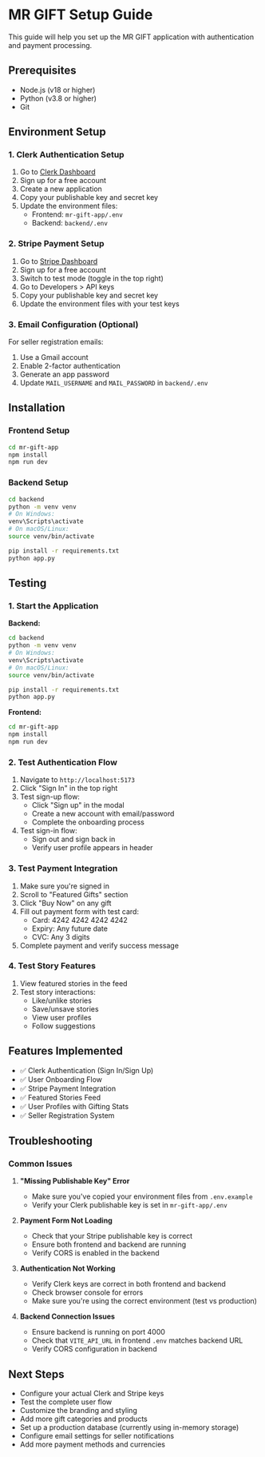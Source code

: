 # MR GIFT Setup Guide

This guide will help you set up the MR GIFT application with authentication and payment processing.

## Prerequisites

- Node.js (v18 or higher)
- Python (v3.8 or higher)
- Git

## Environment Setup

### 1. Clerk Authentication Setup

1. Go to [Clerk Dashboard](https://dashboard.clerk.com)
2. Sign up for a free account
3. Create a new application
4. Copy your publishable key and secret key
5. Update the environment files:
   - Frontend: `mr-gift-app/.env`
   - Backend: `backend/.env`

### 2. Stripe Payment Setup

1. Go to [Stripe Dashboard](https://dashboard.stripe.com)
2. Sign up for a free account
3. Switch to test mode (toggle in the top right)
4. Go to Developers > API keys
5. Copy your publishable key and secret key
6. Update the environment files with your test keys

### 3. Email Configuration (Optional)

For seller registration emails:
1. Use a Gmail account
2. Enable 2-factor authentication
3. Generate an app password
4. Update `MAIL_USERNAME` and `MAIL_PASSWORD` in `backend/.env`

## Installation

### Frontend Setup

```bash
cd mr-gift-app
npm install
npm run dev
```

### Backend Setup

```bash
cd backend
python -m venv venv
# On Windows:
venv\Scripts\activate
# On macOS/Linux:
source venv/bin/activate

pip install -r requirements.txt
python app.py
```

## Testing

### 1. Start the Application

**Backend:**
```bash
cd backend
python -m venv venv
# On Windows:
venv\Scripts\activate
# On macOS/Linux:
source venv/bin/activate

pip install -r requirements.txt
python app.py
```

**Frontend:**
```bash
cd mr-gift-app
npm install
npm run dev
```

### 2. Test Authentication Flow

1. Navigate to `http://localhost:5173`
2. Click "Sign In" in the top right
3. Test sign-up flow:
   - Click "Sign up" in the modal
   - Create a new account with email/password
   - Complete the onboarding process
4. Test sign-in flow:
   - Sign out and sign back in
   - Verify user profile appears in header

### 3. Test Payment Integration

1. Make sure you're signed in
2. Scroll to "Featured Gifts" section
3. Click "Buy Now" on any gift
4. Fill out payment form with test card:
   - Card: 4242 4242 4242 4242
   - Expiry: Any future date
   - CVC: Any 3 digits
5. Complete payment and verify success message

### 4. Test Story Features

1. View featured stories in the feed
2. Test story interactions:
   - Like/unlike stories
   - Save/unsave stories
   - View user profiles
   - Follow suggestions

## Features Implemented

- ✅ Clerk Authentication (Sign In/Sign Up)
- ✅ User Onboarding Flow
- ✅ Stripe Payment Integration
- ✅ Featured Stories Feed
- ✅ User Profiles with Gifting Stats
- ✅ Seller Registration System

## Troubleshooting

### Common Issues

1. **"Missing Publishable Key" Error**
   - Make sure you've copied your environment files from `.env.example`
   - Verify your Clerk publishable key is set in `mr-gift-app/.env`

2. **Payment Form Not Loading**
   - Check that your Stripe publishable key is correct
   - Ensure both frontend and backend are running
   - Verify CORS is enabled in the backend

3. **Authentication Not Working**
   - Verify Clerk keys are correct in both frontend and backend
   - Check browser console for errors
   - Make sure you're using the correct environment (test vs production)

4. **Backend Connection Issues**
   - Ensure backend is running on port 4000
   - Check that `VITE_API_URL` in frontend `.env` matches backend URL
   - Verify CORS configuration in backend

## Next Steps

- Configure your actual Clerk and Stripe keys
- Test the complete user flow
- Customize the branding and styling
- Add more gift categories and products
- Set up a production database (currently using in-memory storage)
- Configure email settings for seller notifications
- Add more payment methods and currencies
